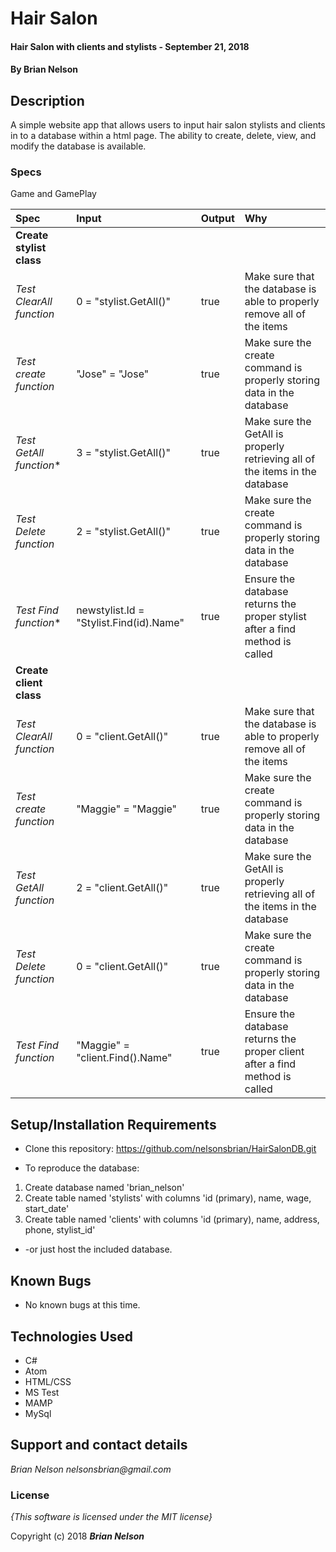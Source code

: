 # Hair Salon

#### Hair Salon with clients and stylists - September 21, 2018

#### By **Brian Nelson**

## Description

A simple website app that allows users to input hair salon stylists and clients in to a database within a html page. The ability to create, delete, view, and modify the database is available.

### Specs    

Game and GamePlay

| Spec | Input | Output | Why |
| :-----------------  | :------------- | :---------- | :----------- |
| **Create stylist class** |  |  |  |
| *Test ClearAll function* | 0 = "stylist.GetAll()" | true | Make sure that the database is able to properly remove all of the items |
| *Test create function* | "Jose" = "Jose" | true | Make sure the create command is properly storing data in the database |
| *Test GetAll function** | 3 = "stylist.GetAll()" | true | Make sure the GetAll is properly retrieving all of the items in the database |
| *Test Delete function* | 2 = "stylist.GetAll()" | true | Make sure the create command is properly storing data in the database |
| *Test Find function** | newstylist.Id = "Stylist.Find(id).Name" | true | Ensure the database returns the proper stylist after a find method is called |
| **Create client class** |  |  |  |
| *Test ClearAll function* | 0 = "client.GetAll()" | true | Make sure that the database is able to properly remove all of the items |
| *Test create function* | "Maggie" = "Maggie" | true | Make sure the create command is properly storing data in the database |
| *Test GetAll function* | 2 = "client.GetAll()" | true | Make sure the GetAll is properly retrieving all of the items in the database |
| *Test Delete function* | 0 = "client.GetAll()" | true | Make sure the create command is properly storing data in the database |
| *Test Find function* | "Maggie" = "client.Find().Name" | true | Ensure the database returns the proper client after a find method is called |

## Setup/Installation Requirements

* Clone this repository: https://github.com/nelsonsbrian/HairSalonDB.git

* To reproduce the database:
1. Create database named 'brian_nelson'
2. Create table named 'stylists' with columns 'id (primary), name, wage, start_date'
3. Create table named 'clients' with columns 'id (primary), name, address, phone, stylist_id'
* -or just host the included database.

## Known Bugs
* No known bugs at this time.

## Technologies Used
* C#
* Atom
* HTML/CSS
* MS Test
* MAMP
* MySql

## Support and contact details

_Brian Nelson nelsonsbrian@gmail.com_

### License

*{This software is licensed under the MIT license}*

Copyright (c) 2018 **_Brian Nelson_**
